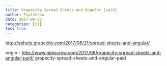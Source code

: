 ```yaml
---
title: Grapecity.Spread.Sheets and Angular [paid]
author: PipisCrew
date: 2017-06-22
categories: [js]
toc: true
---
```


http://sphelp.grapecity.com/2017/06/21/spread-sheets-and-angular/

origin - http://www.pipiscrew.com/2017/06/grapecity-spread-sheets-and-angular-paid/ grapecity-spread-sheets-and-angular-paid